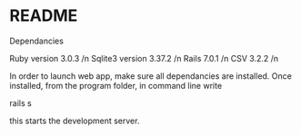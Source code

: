 # README

Dependancies

Ruby version 3.0.3 /n
Sqlite3 version 3.37.2 /n
Rails 7.0.1 /n
CSV 3.2.2 /n

In order to launch web app, make sure all dependancies are installed. Once installed, from the program folder, in command line write 

rails s

this starts the development server. 
